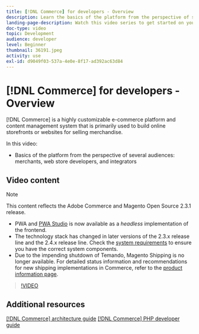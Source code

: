 ```yaml
---
title: [!DNL Commerce] for developers - Overview
description: Learn the basics of the platform from the perspective of several audiences-- merchants, web store developers, and integrators.
landing-page-description: Watch this video series to get started on your backend development project for Commerce.
doc-type: video
topic: Development
audience: developer
level: Beginner
thumbnail: 36191.jpeg
activity: use
exl-id: d9049f03-537a-4e0e-8f17-ad392ac63d84
---
```

# [!DNL Commerce] for developers - Overview

[!DNL Commerce] is a highly customizable e-commerce platform and content management system that is primarily used to build online storefronts or websites for selling merchandise.

In this video:

- Basics of the platform from the perspective of several audiences: merchants, web store developers, and integrators

## Video content

>[!NOTE]
>
>This content reflects the Adobe Commerce and Magento Open Source 2.3.1 release.
>
>- PWA and [PWA Studio](http://pwastudio.io/) is now available as a _headless_ implementation of the frontend.
>- The technology stack has changed in later versions of the 2.3.x release line and the 2.4.x release line. Check the [system requirements](https://devdocs.magento.com/guides/v2.4/install-gde/system-requirements.html) to ensure you have the correct system components.
>- Due to the impending shutdown of Temando, Magento Shipping is no longer available. For detailed status information and recommendations for new shipping implementations in Commerce, refer to the [product information page](https://magento.com/shipping).


>[!VIDEO](https://video.tv.adobe.com/v/36191?quality=12&learn=on)

## Additional resources

[[!DNL Commerce] architecture guide](https://devdocs.magento.com/guides/v2.4/architecture/bk-architecture.html)
[[!DNL Commerce] PHP developer guide](https://devdocs.magento.com/guides/v2.4/extension-dev-guide/bk-extension-dev-guide.html)
